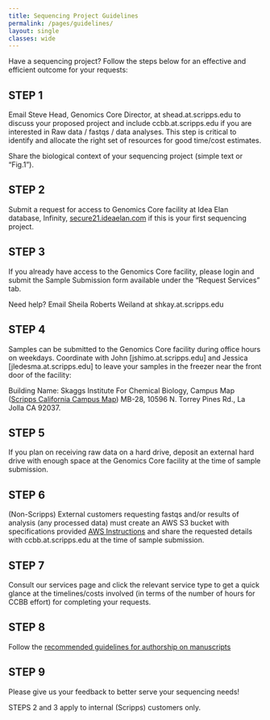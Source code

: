 ```yaml
---
title: Sequencing Project Guidelines
permalink: /pages/guidelines/
layout: single
classes: wide
---
```


Have a sequencing project? Follow the steps below for an effective and efficient outcome for your requests:

## STEP 1
Email Steve Head, Genomics Core Director, at shead.at.scripps.edu to discuss your proposed project and include  ccbb.at.scripps.edu if you are interested in Raw data / fastqs / data analyses. This step is critical to identify and allocate the right set of resources for good time/cost estimates.

Share the biological context of your sequencing project (simple text or “Fig.1”).

## STEP 2 
Submit a request for access to Genomics Core facility at Idea Elan database, Infinity, [secure21.ideaelan.com](https://secure21.ideaelan.com/secure/public/applogin.aspx) if this is your first sequencing project.

## STEP 3 
If you already have access to the Genomics Core facility, please login and submit the Sample Submission form available under the “Request Services” tab. 

Need help? Email Sheila Roberts Weiland at shkay.at.scripps.edu

## STEP 4
Samples can be submitted to the Genomics Core facility during office hours on weekdays. Coordinate with John [jshimo.at.scripps.edu] and Jessica [jledesma.at.scripps.edu] to leave your samples in the freezer near the front door of the facility:

Building Name: Skaggs Institute For Chemical Biology, Campus Map
(<a href="https://www.scripps.edu/_files/pdfs/footer/contact/scripps-california-campus-map.pdf">Scripps
California Campus Map</a>) MB-28, 10596 N. Torrey Pines Rd., La Jolla CA
92037.

## STEP 5
If you plan on receiving raw data on a hard drive, deposit an external hard drive with enough space at the Genomics Core facility at the time of sample submission.

## STEP 6 
(Non-Scripps) External customers requesting fastqs and/or results of analysis (any processed data) must create an AWS S3 bucket with specifications provided [AWS Instructions](../tutorials/aws_data_dispatch.md) and share the requested details with ccbb.at.scripps.edu at the time of sample submission.

## STEP 7 
Consult our services page and click the relevant service type to get a quick glance at the timelines/costs involved (in terms of the number of hours for CCBB effort) for completing your requests. 

## STEP 8 
Follow the [recommended guidelines for authorship on manuscripts](../subpages/CCBB_guidelines.md)

## STEP 9 
Please give us your feedback to better serve your sequencing needs!

STEPS 2 and 3 apply to internal (Scripps) customers only.

